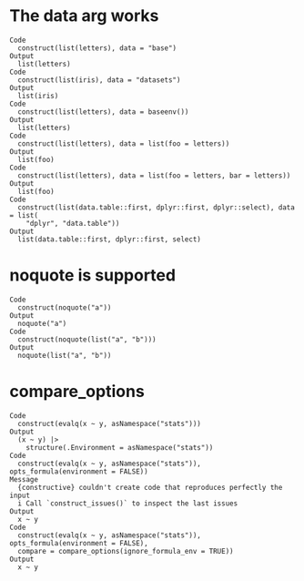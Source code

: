 # The data arg works

    Code
      construct(list(letters), data = "base")
    Output
      list(letters)
    Code
      construct(list(iris), data = "datasets")
    Output
      list(iris)
    Code
      construct(list(letters), data = baseenv())
    Output
      list(letters)
    Code
      construct(list(letters), data = list(foo = letters))
    Output
      list(foo)
    Code
      construct(list(letters), data = list(foo = letters, bar = letters))
    Output
      list(foo)
    Code
      construct(list(data.table::first, dplyr::first, dplyr::select), data = list(
        "dplyr", "data.table"))
    Output
      list(data.table::first, dplyr::first, select)

# noquote is supported

    Code
      construct(noquote("a"))
    Output
      noquote("a")
    Code
      construct(noquote(list("a", "b")))
    Output
      noquote(list("a", "b"))

# compare_options

    Code
      construct(evalq(x ~ y, asNamespace("stats")))
    Output
      (x ~ y) |>
        structure(.Environment = asNamespace("stats"))
    Code
      construct(evalq(x ~ y, asNamespace("stats")), opts_formula(environment = FALSE))
    Message
      {constructive} couldn't create code that reproduces perfectly the input
      i Call `construct_issues()` to inspect the last issues
    Output
      x ~ y
    Code
      construct(evalq(x ~ y, asNamespace("stats")), opts_formula(environment = FALSE),
      compare = compare_options(ignore_formula_env = TRUE))
    Output
      x ~ y

